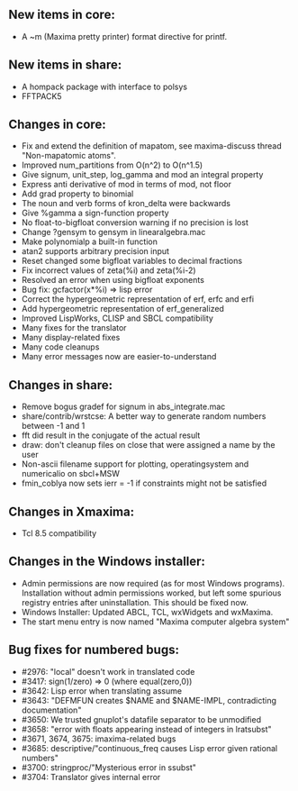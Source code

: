 New items in core:
------------------
 * A ~m (Maxima pretty printer) format directive for printf.

New items in share:
-------------------
 *  A hompack package with interface to polsys
 *  FFTPACK5

Changes in core:
----------------
 * Fix and extend the definition of mapatom, see maxima-discuss thread "Non-mapatomic atoms".
 * Improved num_partitions from O(n^2) to O(n^1.5)
 * Give signum, unit_step, log_gamma and mod an integral property
 * Express anti derivative of mod in terms of mod, not floor
 * Add grad property to binomial
 * The noun and verb forms of kron_delta were backwards
 * Give %gamma a sign-function property
 * No float-to-bigfloat conversion warning if no precision is lost
 * Change ?gensym to gensym in linearalgebra.mac
 * Make polynomialp a built-in function
 * atan2 supports arbitrary precision input
 * Reset changed some bigfloat variables to decimal fractions
 * Fix incorrect values of zeta(%i) and zeta(%i-2)
 * Resolved an error when using bigfloat exponents
 * Bug fix: gcfactor(x*%i) => lisp error
 * Correct the hypergeometric representation of erf, erfc and erfi
 * Add hypergeometric representation of erf_generalized
 * Improved LispWorks, CLISP and SBCL compatibility
 * Many fixes for the translator
 * Many display-related fixes
 * Many code cleanups
 * Many error messages now are easier-to-understand

Changes in share:
-----------------
 * Remove bogus gradef for signum in abs_integrate.mac
 * share/contrib/wrstcse: A better way to generate random numbers between -1 and 1
 * fft did result in the conjugate of the actual result
 * draw: don't cleanup files on close that were assigned a name by the user
 * Non-ascii filename support for plotting, operatingsystem and numericalio on sbcl+MSW
 * fmin_coblya now sets ierr = -1 if constraints might not be satisfied

Changes in Xmaxima:
-------------------
 * Tcl 8.5 compatibility

Changes in the Windows installer:
---------------------------------
 * Admin permissions are now required (as for most Windows programs).
   Installation without admin permissions worked, but left some
   spurious registry entries after uninstallation. This should be fixed now.
 * Windows Installer: Updated ABCL, TCL, wxWidgets and wxMaxima.
 * The start menu entry is now named "Maxima computer algebra system"

Bug fixes for numbered bugs:
----------------------------
 * #2976: "local" doesn't work in translated code
 * #3417: sign(1/zero) => 0 (where equal(zero,0))
 * #3642: Lisp error when translating assume
 * #3643: "DEFMFUN creates $NAME and $NAME-IMPL, contradicting documentation"
 * #3650: We trusted gnuplot's datafile separator to be unmodified
 * #3658: "error with floats appearing instead of integers in lratsubst"
 * #3671, 3674, 3675: imaxima-related bugs
 * #3685: descriptive/"continuous_freq causes Lisp error given rational numbers"
 * #3700: stringproc/"Mysterious error in ssubst"
 * #3704: Translator gives internal error
